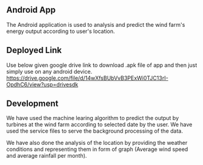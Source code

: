 ## Android App
The Android application is used to analysis and predict the wind farm's energy output according to user's location.

## Deployed Link
Use below given google drive link to download .apk file of app and then just simply use on any android device.
https://drive.google.com/file/d/14wXfsBUbVvB3PExWi0TJC13rI-OpdhC6/view?usp=drivesdk

## Development
We have used the machine learing algorithm to predict the output by turbines at the wind farm according to selected date by the user. We have used the service files to serve the background processing of the data.

We have also done the analysis of the location by providing the weather conditions and representing them in form of graph (Average wind speed and average rainfall per month).
